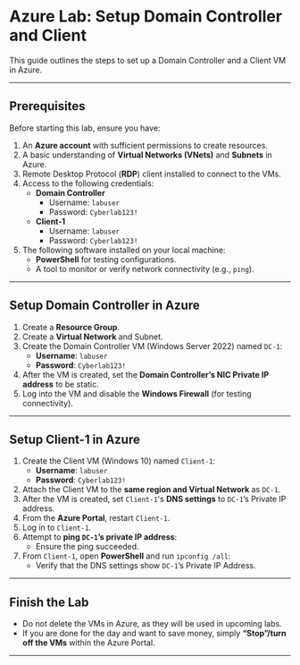 # Azure Lab: Setup Domain Controller and Client

This guide outlines the steps to set up a Domain Controller and a Client VM in Azure.

---

## Prerequisites  
Before starting this lab, ensure you have:  
1. An **Azure account** with sufficient permissions to create resources.  
2. A basic understanding of **Virtual Networks (VNets)** and **Subnets** in Azure.  
3. Remote Desktop Protocol (**RDP**) client installed to connect to the VMs.  
4. Access to the following credentials:  
   - **Domain Controller**  
     - Username: `labuser`  
     - Password: `Cyberlab123!`  
   - **Client-1**  
     - Username: `labuser`  
     - Password: `Cyberlab123!`  
5. The following software installed on your local machine:  
   - **PowerShell** for testing configurations.  
   - A tool to monitor or verify network connectivity (e.g., `ping`).  

---

## Setup Domain Controller in Azure  
1. Create a **Resource Group**.  
2. Create a **Virtual Network** and Subnet.  
3. Create the Domain Controller VM (Windows Server 2022) named `DC-1`:  
   - **Username**: `labuser`  
   - **Password**: `Cyberlab123!`  
4. After the VM is created, set the **Domain Controller’s NIC Private IP address** to be static.  
5. Log into the VM and disable the **Windows Firewall** (for testing connectivity).  

---

## Setup Client-1 in Azure  
1. Create the Client VM (Windows 10) named `Client-1`:  
   - **Username**: `labuser`  
   - **Password**: `Cyberlab123!`  
2. Attach the Client VM to the **same region and Virtual Network** as `DC-1`.  
3. After the VM is created, set `Client-1`'s **DNS settings** to `DC-1`’s Private IP address.  
4. From the **Azure Portal**, restart `Client-1`.  
5. Log in to `Client-1`.  
6. Attempt to **ping `DC-1`’s private IP address**:  
   - Ensure the ping succeeded.  
7. From `Client-1`, open **PowerShell** and run `ipconfig /all`:  
   - Verify that the DNS settings show `DC-1`’s Private IP Address.  

---

## Finish the Lab  
- Do not delete the VMs in Azure, as they will be used in upcoming labs.  
- If you are done for the day and want to save money, simply **“Stop”/turn off the VMs** within the Azure Portal.  

---
